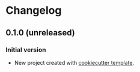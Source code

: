 # Changelog

## 0.1.0 (unreleased)

### Initial version
 * New project created with [cookiecutter template](https://github.com/myhumankit/cookiecutter-new-project).

